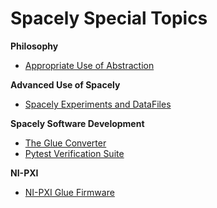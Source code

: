 # Spacely Special Topics


**Philosophy**
- [Appropriate Use of Abstraction](</special-topics/philosophy/Appropriate Use of Abstraction.md>)


**Advanced Use of Spacely**
- [Spacely Experiments and DataFiles](</special-topics/Spacely Experiments and DataFiles.md>)


**Spacely Software Development**
- [The Glue Converter](</special-topics/The Glue Converter.md>)
- [Pytest Verification Suite](</special-topics/Pytest Verification Suite.md>)

**NI-PXI**
- [NI-PXI Glue Firmware](</special-topics/NI-PXI Glue Firmware.md>)
